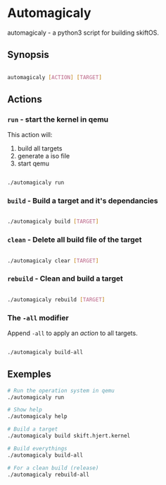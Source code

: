 # Automagicaly

automagicaly - a python3 script for building skiftOS.

## Synopsis

```sh

automagicaly [ACTION] [TARGET]

```

## Actions

### `run` - start the kernel in qemu

This action will:
   1. build all targets
   2. generate a iso file
   3. start qemu  

```sh

./automagicaly run

```

### `build` - Build a target and it's dependancies

```sh

./automagicaly build [TARGET]

```

### `clean` - Delete all build file of the target

```sh

./automagicaly clear [TARGET]

```

### `rebuild` - Clean and build a target

```sh

./automagicaly rebuild [TARGET]

```

### The `-all` modifier

Append `-all` to apply an *action* to all targets.

```sh

./automagicaly build-all

```

## Exemples

```sh
# Run the operation system in qemu
./automagicaly run

# Show help
./automagicaly help

# Build a target
./automagicaly build skift.hjert.kernel

# Build everythings
./automagicaly build-all

# For a clean build (release)
./automagicaly rebuild-all
```
